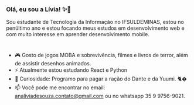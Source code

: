 ### Olá, eu sou a Lívia! ✨👋
 Sou estudante de Tecnologia da Informação no IFSULDEMINAS, estou no penúltimo ano e estou focando meus estudos em desenvolvimento web e com muito interesse em aprender desenvolvimento mobile.
 
 #

- 🎮 Gosto de jogos MOBA e sobrevivência, filmes e livros de terror, além de assistir desenhos animados.
- ⚡ Atualmente estou estudando React e Python
- 🧐 Curiosidade: Programo para pagar a ração do Dante e da Yuumi. 🐈� 
- 📫 Você pode me encontrar no email: analiviadesouza.contato@gmail.com ou no whatsapp 35 9 9756-9021.
